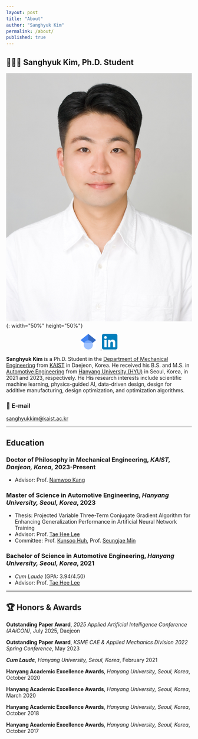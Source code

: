 ```yaml
---
layout: post
title: "About"
author: "Sanghyuk Kim"
permalink: /about/
published: true
---
```


## 👨🏻‍🚀 Sanghyuk Kim, Ph.D. Student

![SanghyukKim](/images/SanghyukKim.jpg){: width="50%" height="50%"}

<p align="center">
  <a href="https://scholar.google.com/citations?user=RpcCyLQAAAAJ&hl=en" target="_blank">
    <img src="/images/google_scholar_icon.png" alt="Google Scholar" width="42" style="margin-right: 12px;">
  </a>
  <a href="https://www.linkedin.com/in/kim-sanghyuk/" target="_blank">
    <img src="/images/linkedin_icon.png" alt="LinkedIn" width="42">
  </a>
</p>

**Sanghyuk Kim** is a Ph.D. Student in the [Department of Mechanical Engineering](https://me.kaist.ac.kr/eng/main/main.html) from [KAIST](https://www.kaist.ac.kr/) in Daejeon, Korea. He received his B.S. and M.S. in [Automotive Engineering](https://ae.hanyang.ac.kr/) from [Hanyang University (HYU)](https://www.hanyang.ac.kr/) in Seoul, Korea, in 2021 and 2023, respectively. He His research interests include scientific machine learning, physics-guided AI, data-driven design, design for additive manufacturing, design optimization, and optimization algorithms.

### 📧 E-mail

[sanghyukkim@kaist.ac.kr](mailto:sanghyukkim@kaist.ac.kr)

---

## Education

### Doctor of Philosophy in Mechanical Engineering, _KAIST, Daejeon, Korea_, 2023-Present

- Advisor: Prof. [Namwoo Kang](https://scholar.google.com/citations?user=tYU_Cz0AAAAJ&hl=en)

### Master of Science in Automotive Engineering, _Hanyang University, Seoul, Korea_, 2023

- Thesis: Projected Variable Three-Term Conjugate Gradient Algorithm for Enhancing Generalization Performance in Artificial Neural Network Training
- Advisor: Prof. [Tae Hee Lee](https://scholar.google.co.kr/citations?hl=en&user=JxC_VGgAAAAJ)
- Committee: Prof. [Kunsoo Huh](https://scholar.google.co.kr/citations?user=iRQAwt8AAAAJ&hl=en), Prof. [Seungjae Min](https://scholar.google.co.kr/citations?user=1umyIqAAAAAJ&hl=en)

### Bachelor of Science in Automotive Engineering, _Hanyang University, Seoul, Korea_, 2021

- _Cum Laude_ (GPA: 3.94/4.50)
- Advisor: Prof. [Tae Hee Lee](https://scholar.google.co.kr/citations?hl=en&user=JxC_VGgAAAAJ)

---

## 🏆 Honors & Awards

**Outstanding Paper Award**, _2025 Applied Artificial Intelligence Conference (AAiCON)_, July 2025, Daejeon

**Outstanding Paper Award**, _KSME CAE & Applied Mechanics Division 2022 Spring Conference_, May 2023

**_Cum Laude_**, _Hanyang University, Seoul, Korea_, February 2021

**Hanyang Academic Excellence Awards**, _Hanyang University, Seoul, Korea_, October 2020

**Hanyang Academic Excellence Awards**, _Hanyang University, Seoul, Korea_, March 2020

**Hanyang Academic Excellence Awards**, _Hanyang University, Seoul, Korea_, October 2018

**Hanyang Academic Excellence Awards**, _Hanyang University, Seoul, Korea_, October 2017
